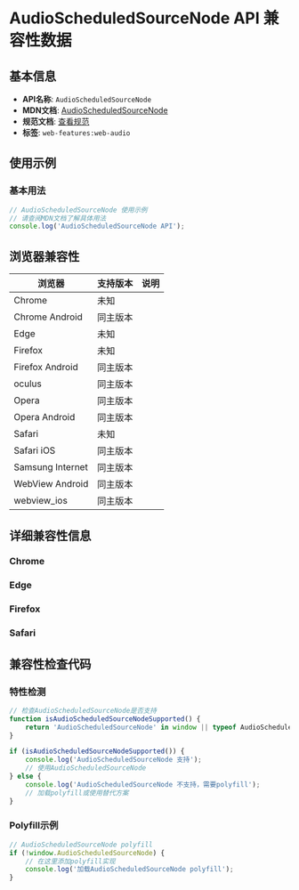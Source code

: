 # AudioScheduledSourceNode API 兼容性数据

## 基本信息

- **API名称**: `AudioScheduledSourceNode`
- **MDN文档**: [AudioScheduledSourceNode](https://developer.mozilla.org/docs/Web/API/AudioScheduledSourceNode)
- **规范文档**: [查看规范](https://webaudio.github.io/web-audio-api/#AudioScheduledSourceNode)
- **标签**: `web-features:web-audio`

## 使用示例

### 基本用法

```javascript
// AudioScheduledSourceNode 使用示例
// 请查阅MDN文档了解具体用法
console.log('AudioScheduledSourceNode API');
```

## 浏览器兼容性

| 浏览器 | 支持版本 | 说明 |
|--------|----------|------|
| Chrome | 未知 |  |
| Chrome Android | 同主版本 |  |
| Edge | 未知 |  |
| Firefox | 未知 |  |
| Firefox Android | 同主版本 |  |
| oculus | 同主版本 |  |
| Opera | 同主版本 |  |
| Opera Android | 同主版本 |  |
| Safari | 未知 |  |
| Safari iOS | 同主版本 |  |
| Samsung Internet | 同主版本 |  |
| WebView Android | 同主版本 |  |
| webview_ios | 同主版本 |  |

## 详细兼容性信息

### Chrome


### Edge


### Firefox


### Safari


## 兼容性检查代码

### 特性检测

```javascript
// 检查AudioScheduledSourceNode是否支持
function isAudioScheduledSourceNodeSupported() {
    return 'AudioScheduledSourceNode' in window || typeof AudioScheduledSourceNode !== 'undefined';
}

if (isAudioScheduledSourceNodeSupported()) {
    console.log('AudioScheduledSourceNode 支持');
    // 使用AudioScheduledSourceNode
} else {
    console.log('AudioScheduledSourceNode 不支持，需要polyfill');
    // 加载polyfill或使用替代方案
}
```

### Polyfill示例

```javascript
// AudioScheduledSourceNode polyfill
if (!window.AudioScheduledSourceNode) {
    // 在这里添加polyfill实现
    console.log('加载AudioScheduledSourceNode polyfill');
}
```

